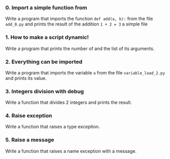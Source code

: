 ### 0. Import a simple function from
Write a program that imports the function `def add(a, b):` from the file `add_0.py` and prints the result of the addition `1 + 2 = 3` a simple file
### 1. How to make a script dynamic!
Write a program that prints the number of and the list of its arguments.
### 2. Everything can be imported
Write a program that imports the variable `a` from the file `variable_load_2.py` and prints its value.
### 3. Integers division with debug
Write a function that divides 2 integers and prints the result.
### 4. Raise exception
Write a function that raises a type exception.
### 5. Raise a message
Write a function that raises a name exception with a message.
